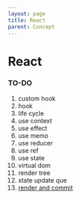 ```yaml
---
layout: page
title: React
parent: Concept
---
```


# React

### TO-DO

1. custom hook
1. hook
1. life cycle
1. use context
1. use effect
1. use memo
1. use reducer
1. use ref
1. use state
1. virtual dom
1. render tree
1. state update que
1. [render and commit](https://ko.react.dev/learn/render-and-commit)
